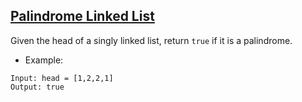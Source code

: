## [Palindrome Linked List](https://leetcode.com/problems/palindrome-linked-list/)
Given the head of a singly linked list, return `true` if it is a palindrome.


- Example:
```
Input: head = [1,2,2,1]
Output: true
```
